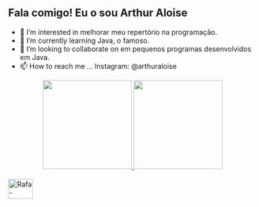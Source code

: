 ## Fala comigo! Eu o sou Arthur Aloise
- 👀 I’m interested in melhorar meu repertório na programação.
- 🌱 I’m currently learning Java, o famoso.
- 💞️ I’m looking to collaborate on em pequenos programas desenvolvidos em Java.
- 📫 How to reach me ... Instagram: @arthuraloise

<div align="center">
  <a href="https://github.com/ArthurAloise/ArthurAloise">
  <img height="180em" src="https://github-readme-stats.vercel.app/api?username=ArthurAloise&show_icons=true&theme=dark&include_all_commits=true&count_private=true"/>
  <img height="180em" src="https://github-readme-stats.vercel.app/api/top-langs/?username=ArthurAloise&layout=compact&langs_count=7&theme=dark"/>
</div>

<div style="display: inline_block"><br>
<img align="center" alt="Rafa-Csharp" height="40" width="50" src="https://cdn.jsdelivr.net/gh/devicons/devicon/icons/java/java-original.svg" />
</div>

##

